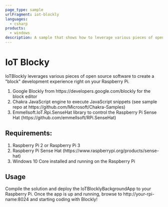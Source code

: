 ```yaml
---
page_type: sample
urlFragment: iot-blockly
languages: 
  - csharp
products:
  - windows
description: A sample that shows how to leverage various pieces of open source software to create a "block" development experience on Raspberry Pi for Windows 10 IoT Core.
---
```


# IoT Blocky
IoTBlockly leverages various pieces of open source software to create a "block" development experience right on your Raspberry Pi.

<ol>
<li>Google Blockly from https://developers.google.com/blockly for the block editor</li>
<li>Chakra JavaScript engine to execute JavaScript snippets (see sample repo at https://github.com/Microsoft/Chakra-Samples)</li>
<li>Emmellsoft.IoT.Rpi.SenseHat library to control the Raspberry Pi Sense Hat (https://github.com/emmellsoft/RPi.SenseHat)</li>
</ol>

## Requirements:
<ol>
<li>Raspberry Pi 2 or Raspberry Pi 3</li>
<li>Raspberry Pi Sense Hat (https://www.raspberrypi.org/products/sense-hat)</li>
<li>Windows 10 Core installed and running on the Raspberry Pi</li>
</ol>

## Usage
Compile the solution and deploy the IoTBlocklyBackgroundApp to your Raspberry Pi. Once the app is up and running, browse to http://your-rpi-name:8024 and starting coding with Blockly! 
